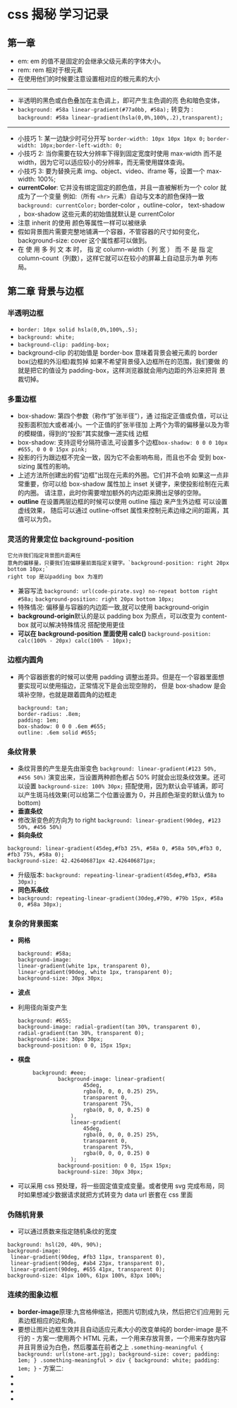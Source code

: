 <!--
 * @Author: your name
 * @Date: 2021-07-07 17:46:49
 * @LastEditTime: 2021-07-08 09:42:28
 * @LastEditors: Please set LastEditors
 * @Description: In User Settings Edit
 * @FilePath: \notes\study notes\css-study\css-style.md
-->

# css 揭秘 学习记录

## 第一章

-   em: em 的值不是固定的会继承父级元素的字体大小。
-   rem: rem 相对于根元素
-   在使用他们的时候要注意设置相对应的根元素的大小

---

-   半透明的黑色或白色叠加在主色调上，即可产生主色调的亮
    色和暗色变体，
-   `background: #58a linear-gradient(#77a0bb, #58a);`
    转变为 :
    `background: #58a linear-gradient(hsla(0,0%,100%,.2),transparent);`

---

-   小技巧 1: 某一边缺少时可分开写
    `border-width: 10px 10px 10px 0;`
    `border-width: 10px;border-left-width: 0;`
-   小技巧 2: 当你需要在较大分辨率下得到固定宽度时使用 max-width 而不是
    width，因为它可以适应较小的分辨率，而无需使用媒体查询。
-   小技巧 3: 要为替换元素 img、object、video、iframe 等，设置一个 max-width: 100%;
-   **currentColor**: 它并没有绑定固定的颜色值，并且一直被解析为一个 color 就成为了一个变量
    例如:（所有 `<hr>` 元素）自动与文本的颜色保持一致 `background: currentColor;`
    border-color ，outline-color， text-shadow ，box-shadow 这些元素的初始值就默认是 currentColor
-   注意 inherit 的使用 颜色等属性一样可以被继承
-   假如背景图片需要完整地铺满一个容器，不管容器的尺寸如何变化，
    background-size: cover 这个属性都可以做到。
-   在 使 用 多 列 文 本 时， 指 定 column-width（ 列 宽 ） 而 不 是 指 定
    column-count（列数），这样它就可以在较小的屏幕上自动显示为单
    列布局。

## 第二章 背景与边框

### **半透明边框**

-   `border: 10px solid hsla(0,0%,100%,.5);`
-   `background: white;`
-   `background-clip: padding-box;`
-   background-clip 的初始值是 border-box 意味着背景会被元素的 border box(边框的外沿框)裁剪掉
    如果不希望背景侵入边框所在的范围，我们要做
    的就是把它的值设为 padding-box，这样浏览器就会用内边距的外沿来把背
    景裁切掉。

### **多重边框**

-   box-shadow: 第四个参数（称作“扩张半径”），通
    过指定正值或负值，可以让投影面积加大或者减小。一个正值的扩张半径加
    上两个为零的偏移量以及为零的模糊值，得到的“投影”其实就像一道实线
    边框
-   box-shadow: 支持逗号分隔符语法,可设置多个边框`box-shadow: 0 0 0 10px #655, 0 0 0 15px pink;`
-   投影的行为跟边框不完全一致，因为它不会影响布局，而且也不会
    受到 box-sizing 属性的影响。
-   上述方法所创建出的假“边框”出现在元素的外圈。它们并不会响
    如果这一点非常重要，你可以给
    box-shadow 属性加上 inset 关键字，来使投影绘制在元素的内圈。
    请注意，此时你需要增加额外的内边距来腾出足够的空隙。
-   **outline** 在设置两层边框的时候可以使用 outline 描边 来产生外边框 可以设置虚线效果，
    随后可以通过 outline-offset 属性来控制元素边缘之间的距离，其值可以为负。

### **灵活的背景定位 background-position**

    它允许我们指定背景图片距离任
    意角的偏移量，只要我们在偏移量前面指定关键字。`background-position: right 20px bottom 10px;`
    right top 是以padding box 为准的

-   兼容写法
    `background: url(code-pirate.svg) no-repeat bottom right #58a;`
    `background-position: right 20px bottom 10px;`
-   特殊情况: 偏移量与容器的内边距一致,就可以使用 background-origin
-   **background-origin**默认的是以 padding box 为原点，可以改变为 content-box 就可以解决特殊情况
    搭配使用更佳
-   **可以在 background-position 里面使用 calc()** `background-position: calc(100% - 20px) calc(100% - 10px);`

### **边框内圆角**

-   两个容器嵌套的时候可以使用 padding 调整出差异。但是在一个容器里面想要实现可以使用描边，正常情况下是会出现空隙的，
    但是 box-shadow 是会填补空隙，也就是跟着圆角的边框走

    ```
    background: tan;
    border-radius: .8em;
    padding: 1em;
    box-shadow: 0 0 0 .6em #655;
    outline: .6em solid #655;
    ```

### **条纹背景**

-   条纹背景的产生是先由渐变色 `background: linear-gradient(#123 50%, #456 50%)` 演变出来，当设置两种颜色都占 50% 时就会出现条纹效果。还可以设置 `background-size: 100% 30px;` 搭配使用，因为默认会平铺满，即可以产生斑马线效果(可以给第二个位置设置为 0，并且颜色渐变的默认值为 to bottom)
-   **垂直条纹**
-   修改渐变色的方向为 to right `background: linear-gradient(90deg, #123 50%, #456 50%)`
-   **斜向条纹**

```
background: linear-gradient(45deg,#fb3 25%, #58a 0, #58a 50%,#fb3 0, #fb3 75%, #58a 0);
background-size: 42.426406871px 42.426406871px;
```

-   升级版本: `background: repeating-linear-gradient(45deg,#fb3, #58a 30px);`
-   **同色系条纹**
-   `background: repeating-linear-gradient(30deg,#79b, #79b 15px, #58a 0, #58a 30px);`

### **复杂的背景图案**

-   **网格**

    ```
    background: #58a;
    background-image:
    linear-gradient(white 1px, transparent 0),
    linear-gradient(90deg, white 1px, transparent 0);
    background-size: 30px 30px;
    ```

-   **波点**
-   利用径向渐变产生
    ```
    background: #655;
    background-image: radial-gradient(tan 30%, transparent 0),
    radial-gradient(tan 30%, transparent 0);
    background-size: 30px 30px;
    background-position: 0 0, 15px 15px;
    ```
-   **棋盘**

```
        background: #eee;
				background-image: linear-gradient(
						45deg,
						rgba(0, 0, 0, 0.25) 25%,
						transparent 0,
						transparent 75%,
						rgba(0, 0, 0, 0.25) 0
					),
					linear-gradient(
						45deg,
						rgba(0, 0, 0, 0.25) 25%,
						transparent 0,
						transparent 75%,
						rgba(0, 0, 0, 0.25) 0
					);
				background-position: 0 0, 15px 15px;
				background-size: 30px 30px;
```

-   可以采用 css 预处理，将一些固定值变成变量。或者使用 svg 完成布局，同时如果想减少数据请求就把方式转变为 data url 嵌套在 css 里面

### **伪随机背景**

-   可以通过质数来指定随机条纹的宽度

```
background: hsl(20, 40%, 90%);
background-image:
 linear-gradient(90deg, #fb3 11px, transparent 0),
 linear-gradient(90deg, #ab4 23px, transparent 0),
 linear-gradient(90deg, #655 41px, transparent 0);
background-size: 41px 100%, 61px 100%, 83px 100%;
```

### **连续的图象边框**

-   **border-image**原理:九宫格伸缩法，把图片切割成九块，然后把它们应用到
    元素边框相应的边和角。
-   要想让图片边框生效并且自动适应元素大小的改变单纯的 border-image 是不行的 - 方案一:使用两个 HTML 元素，一个用来存放背景，一个用来存放内容并且背景设为白色，然后覆盖在前者之上
    `.something-meaningful { background: url(stone-art.jpg); background-size: cover; padding: 1em; } .something-meaningful > div { background: white; padding: 1em; }` - 方案二:
-
-
-
-
